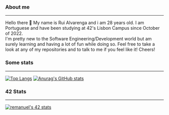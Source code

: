 ### About me
___

Hello there 👋 My name is Rui Alvarenga and i am 28 years old. I am Portuguese and have been studying at 42's Lisbon Campus since October of 2022.  
I'm pretty new to the Software Engineering/Development world but am surely learning and having a lot of fun while doing so. Feel free to take a look at any of my repositories and to talk to me if you feel like it! Cheers!

### Some stats
___

[![Top Langs](https://readme-stats.jonas-bernard.dev/api/top-langs/?username=RuiAlvarenga&theme=transparent)](https://github.com/anuraghazra/github-readme-stats)
[![Anurag's GitHub stats](https://readme-stats.jonas-bernard.dev/api?username=RuiAlvarenga&show_icons=true&theme=transparent)](https://github.com/anuraghazra/github-readme-stats)

### 42 Stats
___

[![remanuel's 42 stats](https://badge42.vercel.app/api/v2/cld4rhlbe00310fjvf9yrvq1p/stats?cursusId=21&coalitionId=109)](https://github.com/JaeSeoKim/badge42)
